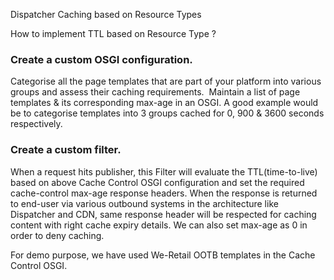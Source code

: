 Dispatcher Caching based on Resource Types

How to implement TTL based on Resource Type ?

### Create a custom OSGI configuration.
Categorise all the page templates that are part of your platform into various groups and assess their caching requirements. 
Maintain a list of page templates & its corresponding max-age in an OSGI. A good example would be to categorise templates into 3 groups cached for 0, 900 & 3600 seconds respectively.

### Create a custom filter.  
When a request hits publisher, this Filter will evaluate the TTL(time-to-live) based on above Cache Control OSGI configuration and set the required cache-control max-age response headers. When the response is returned to end-user via various outbound systems in the architecture like Dispatcher and CDN, same response header will be respected for caching content with right cache expiry details. We can also set max-age as 0 in order to deny caching.

For demo purpose, we have used We-Retail OOTB templates in the Cache Control OSGI.

